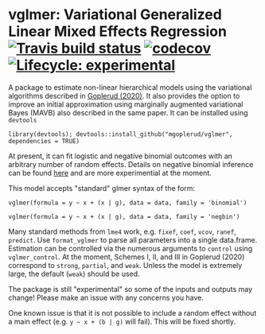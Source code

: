 # vglmer: Variational Generalized Linear Mixed Effects Regression [![Travis build status](https://travis-ci.com/mgoplerud/vglmer.svg?token=xHM2cTJdHAzcsxnP4SwG&branch=master)](https://travis-ci.com/mgoplerud/vglmer) [![codecov](https://codecov.io/gh/mgoplerud/vglmer/branch/master/graph/badge.svg?token=L8C4260BUW)](https://codecov.io/gh/mgoplerud/vglmer)   [![Lifecycle: experimental](https://img.shields.io/badge/lifecycle-experimental-orange.svg)](https://www.tidyverse.org/lifecycle/#experimental)


A package to estimate non-linear hierarchical models using the variational algorithms described in [Goplerud (2020)](https://j.mp/goplerud_MAVB). It also provides the option to improve an initial approximation using marginally augmented variational Bayes (MAVB) also described in the same paper. It can be installed using `devtools`
```
library(devtools); devtools::install_github("mgoplerud/vglmer", dependencies = TRUE)
```

At present, it can fit logistic and negative binomial outcomes with an arbitrary number of random effects. Details on negative binomial inference can be found [here](https://j.mp/goplerud_MAVB_extra) and are more experimential at the moment.

This model accepts "standard" glmer syntax of the form:

```
vglmer(formula = y ~ x + (x | g), data = data, family = 'binomial')

vglmer(formula = y ~ x + (x | g), data = data, family = 'negbin')
```

Many standard methods from `lme4` work, e.g. `fixef`, `coef`, `vcov`, `ranef`, `predict`. Use `format_vglmer` to parse all parameters into a single data.frame. Estimation can be controlled via the numerous arguments to `control` using `vglmer_control`. At the moment, Schemes I, II, and III in Goplerud (2020) correspond to `strong`, `partial`, and `weak`. Unless the model is extremely large, the default (`weak`) should be used.

The package is still "experimental" so some of the inputs and outputs may change! Please make an issue with any concerns you have. 

One known issue is that it is not possible to include a random effect without a main effect (e.g. ``y ~ x + (b | g)`` will fail). This will be fixed shortly.
